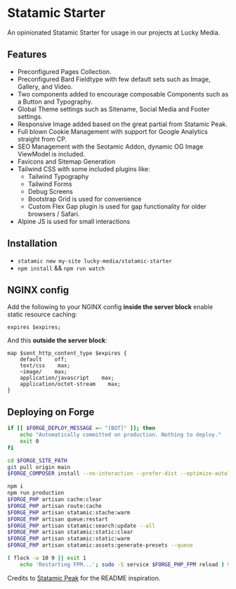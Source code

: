 # Statamic Starter

An opinionated Statamic Starter for usage in our projects at Lucky Media.

## Features

-   Preconfigured Pages Collection.
-   Preconfigured Bard Fieldtype with few default sets such as Image, Gallery, and Video.
-   Two components added to encourage composable Components such as a Button and Typography.
-   Global Theme settings such as Sitename, Social Media and Footer settings.
-   Responsive Image added based on the great partial from Statamic Peak.
-   Full blown Cookie Management with support for Google Analytics straight from CP.
-   SEO Management with the Seotamic Addon, dynamic OG Image ViewModel is included.
-   Favicons and Sitemap Generation
-   Tailwind CSS with some included plugins like:
    -   Tailwind Typography
    -   Tailwind Forms
    -   Debug Screens
    -   Bootstrap Grid is used for convenience
    -   Custom Flex Gap plugin is used for gap functionality for older browsers / Safari.
-   Alpine JS is used for small interactions

## Installation

-   `statamic new my-site lucky-media/statamic-starter`
-   `npm install` && `npm run watch`

## NGINX config

Add the following to your NGINX config **inside the server block** enable static resource caching:

```
expires $expires;
```

And this **outside the server block**:

```
map $sent_http_content_type $expires {
    default    off;
    text/css    max;
    ~image/    max;
    application/javascript    max;
    application/octet-stream    max;
}
```

## Deploying on Forge

```bash
if [[ $FORGE_DEPLOY_MESSAGE =~ "[BOT]" ]]; then
    echo "Automatically committed on production. Nothing to deploy."
    exit 0
fi

cd $FORGE_SITE_PATH
git pull origin main
$FORGE_COMPOSER install --no-interaction --prefer-dist --optimize-autoloader

npm i
npm run production
$FORGE_PHP artisan cache:clear
$FORGE_PHP artisan route:cache
$FORGE_PHP artisan statamic:stache:warm
$FORGE_PHP artisan queue:restart
$FORGE_PHP artisan statamic:search:update --all
$FORGE_PHP artisan statamic:static:clear
$FORGE_PHP artisan statamic:static:warm
$FORGE_PHP artisan statamic:assets:generate-presets --queue

( flock -w 10 9 || exit 1
    echo 'Restarting FPM...'; sudo -S service $FORGE_PHP_FPM reload ) 9>/tmp/fpmlock
```

Credits to [Statamic Peak](https://github.com/studio1902/statamic-peak) for the README inspiration.
